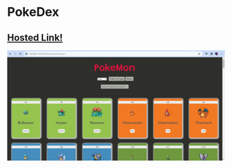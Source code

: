 # PokeDex

## [Hosted Link!](https://hsc92180.github.io/JS-Projects/PokeDex/)

![Alt text](image.png)